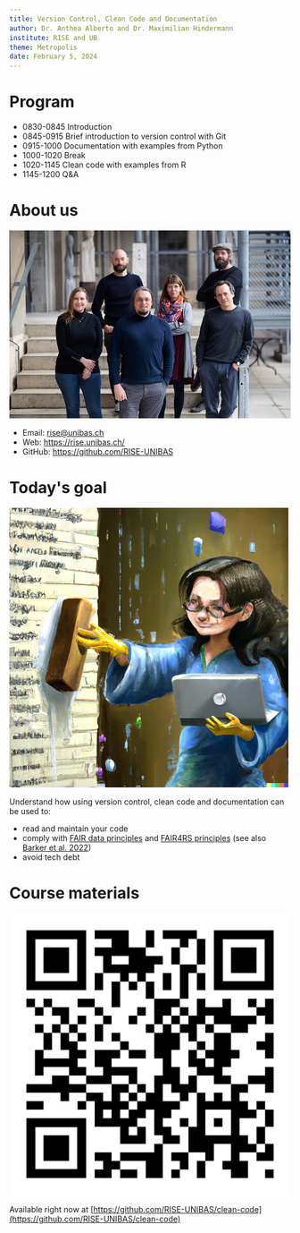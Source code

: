 ```yaml
---
title: Version Control, Clean Code and Documentation
author: Dr. Anthea Alberto and Dr. Maximilian Hindermann
institute: RISE and UB
theme: Metropolis
date: February 5, 2024
---
```


# Program

- 0830-0845 Introduction
- 0845-0915 Brief introduction to version control with Git
- 0915-1000 Documentation with examples from Python
- 1000-1020 Break
- 1020-1145 Clean code with examples from R
- 1145-1200 Q&A

# About us

![](images/rise.jpg "The RISE team")

- Email: rise@unibas.ch 
- Web: https://rise.unibas.ch/
- GitHub: https://github.com/RISE-UNIBAS

# Today's goal

![](images/title_image.png "'An oil painting of a programmer cleaning her code with soap' by Maximilian Hindermann and DALLE-2")

Understand how using version control, clean code and documentation can be used to:

- read and maintain your code
- comply with [FAIR data principles](https://force11.org/info/the-fair-data-principles/) and [FAIR4RS principles](https://zenodo.org/record/6623556#.Y-uTsq2ZNaQ) (see also [Barker et al. 2022](https://doi.org/10.1038/s41597-022-01710-x)) 
- avoid tech debt

# Course materials

![](images/qr.png "https://github.com/RISE-UNIBAS/clean-code")

Available right now at [https://github.com/RISE-UNIBAS/clean-code](https://github.com/RISE-UNIBAS/clean-code)

